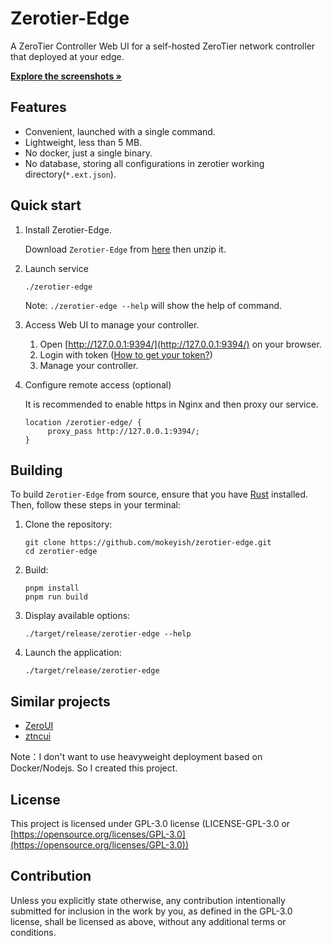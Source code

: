 # Zerotier-Edge

A ZeroTier Controller Web UI for a self-hosted ZeroTier network controller that deployed at your edge.

<a href="https://github.com/mokeyish/zerotier-edge/tree/main/screenshots"><strong>Explore the screenshots »</strong></a>

## Features

- Convenient, launched with a single command.
- Lightweight, less than 5 MB.
- No docker, just a single binary.
- No database, storing all configurations in zerotier working directory(`*.ext.json`).

## Quick start

1. Install Zerotier-Edge.

   Download `Zerotier-Edge` from [here](https://github.com/mokeyish/zerotier-edge/releases) then unzip it.

2. Launch service

   ```shell
   ./zerotier-edge
   ```
   Note: `./zerotier-edge --help` will show the help of command.

3. Access Web UI to manage your controller.

   1. Open [http://127.0.0.1:9394/](http://127.0.0.1:9394/) on your browser.
   2. Login with token ([How to get your token?](https://docs.zerotier.com/self-hosting/network-controllers/#authtoken))
   3. Manage your controller.

4. Configure remote access (optional)

   It is recommended to enable https in Nginx and then proxy our service.
   
   ```nginx
   location /zerotier-edge/ {
        proxy_pass http://127.0.0.1:9394/;
   }
   ```
## Building

To build `Zerotier-Edge` from source, ensure that you have [Rust](https://www.rust-lang.org/learn/get-started) installed. Then, follow these steps in your terminal:

1. Clone the repository:

   ```shell
   git clone https://github.com/mokeyish/zerotier-edge.git
   cd zerotier-edge
   ```

2. Build:

   ```shell
   pnpm install
   pnpm run build
   ```

4. Display available options:

   ```shell
   ./target/release/zerotier-edge --help
   ```

5. Launch the application:

   ```shell
   ./target/release/zerotier-edge
   ```

## Similar projects

- [ZeroUI](https://github.com/dec0dOS/zero-ui)
- [ztncui](https://github.com/key-networks/ztncui)

Note：I don't want to use heavyweight deployment based on Docker/Nodejs. So I created this project.

## License

This project  is licensed under GPL-3.0 license (LICENSE-GPL-3.0 or [https://opensource.org/licenses/GPL-3.0](https://opensource.org/licenses/GPL-3.0))

## Contribution

Unless you explicitly state otherwise, any contribution intentionally submitted for inclusion in the work by you, as defined in the GPL-3.0 license, shall be licensed as above, without any additional terms or conditions.
